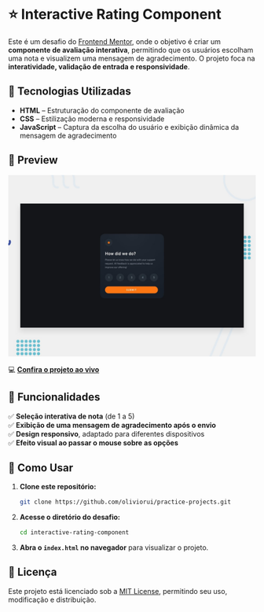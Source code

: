# ⭐ Interactive Rating Component  

Este é um desafio do [Frontend Mentor](https://www.frontendmentor.io/), onde o objetivo é criar um **componente de avaliação interativa**, permitindo que os usuários escolham uma nota e visualizem uma mensagem de agradecimento. O projeto foca na **interatividade, validação de entrada e responsividade**.  

## 🚀 Tecnologias Utilizadas  

- **HTML** – Estruturação do componente de avaliação  
- **CSS** – Estilização moderna e responsividade  
- **JavaScript** – Captura da escolha do usuário e exibição dinâmica da mensagem de agradecimento  

## 📸 Preview  

![Interactive Rating Component Preview](./design/desktop-preview.jpg)  

💻 **[Confira o projeto ao vivo](https://oliviorui.github.io/practice-projects/html-css-js/interative-rating-component/index.html)**

## 📌 Funcionalidades  

✅ **Seleção interativa de nota** (de 1 a 5)  
✅ **Exibição de uma mensagem de agradecimento após o envio**  
✅ **Design responsivo**, adaptado para diferentes dispositivos  
✅ **Efeito visual ao passar o mouse sobre as opções**  

## 📂 Como Usar  

1. **Clone este repositório:**  
   ```bash
   git clone https://github.com/oliviorui/practice-projects.git
   ```  
2. **Acesse o diretório do desafio:**  
   ```bash
   cd interactive-rating-component
   ```  
3. **Abra o `index.html` no navegador** para visualizar o projeto.  

## 📜 Licença  

Este projeto está licenciado sob a [MIT License](LICENSE), permitindo seu uso, modificação e distribuição.  